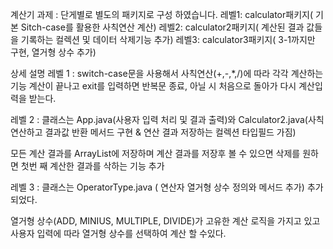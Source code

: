 계산기 과제 : 단게별로 별도의 패키지로 구성 하였습니다.
레벨1: calculator패키지( 기본 Sitch-case를 활용한 사칙연산 계산)
레벨2: calculator2패키지( 계산된 결과 값들을 기록하는 컬렉션 및 데이터 삭제기능 추가)
레벨3: calculator3패키지( 3-1까지만 구현, 열거형 상수 추가)

상세 설명
레벨 1  : 
switch-case문을 사용해서 사칙연산(+,-,*,/)에 따라 각각 계산하는 기능 계산이 끝나고
exit를 입력하면 반복문 종료, 아닐 시 처음으로 돌아가 다시 계산입력을 받는다.

레벨 2 : 클래스는 App.java(사용자 입력 처리 및 결과 출력)와 Calculator2.java(사칙연산하고 결과값
반환 메서드 구현 & 연산 결과 저장하는 컬렉션 타입필드 가짐)

모든 계산 결과를 ArrayList에 저장하며 계산 결과를 저장후 볼 수 있으면 삭제를 원하면 첫번 째 계산한
결과를 삭하는 기능 추가

레벨 3 : 클래스는 OperatorType.java ( 연산자 열거형 상수 정의와 메서드 추가) 추가되었다.

열거형 상수(ADD, MINIUS, MULTIPLE, DIVIDE)가 고유한 계산 로직을 가지고 있고 사용자 입력에 따라
열거형 상수를 선택하여 계산 할 수있다.
